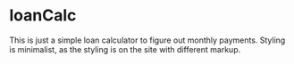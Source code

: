 # loanCalc
This is just a simple loan calculator to figure out monthly payments.
Styling is minimalist, as the styling is on the site with different markup.
